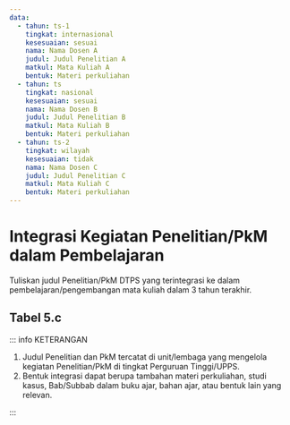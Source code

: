 ```yaml
---
data:
  - tahun: ts-1
    tingkat: internasional
    kesesuaian: sesuai
    nama: Nama Dosen A
    judul: Judul Penelitian A
    matkul: Mata Kuliah A
    bentuk: Materi perkuliahan
  - tahun: ts
    tingkat: nasional
    kesesuaian: sesuai
    nama: Nama Dosen B
    judul: Judul Penelitian B
    matkul: Mata Kuliah B
    bentuk: Materi perkuliahan
  - tahun: ts-2
    tingkat: wilayah
    kesesuaian: tidak
    nama: Nama Dosen C
    judul: Judul Penelitian C
    matkul: Mata Kuliah C
    bentuk: Materi perkuliahan
---
```


<script setup>
import { useData } from "vitepress"
import Tabel from '../components/tabel-5c.vue'

const { frontmatter } = useData()
</script>

# Integrasi Kegiatan Penelitian/PkM dalam Pembelajaran

Tuliskan judul Penelitian/PkM DTPS yang terintegrasi ke dalam pembelajaran/pengembangan mata kuliah dalam 3 tahun terakhir.

## Tabel 5.c

<Tabel :data="frontmatter.data" />

::: info KETERANGAN

1. Judul Penelitian dan PkM tercatat di unit/lembaga yang mengelola kegiatan Penelitian/PkM di tingkat Perguruan Tinggi/UPPS.
1. Bentuk integrasi dapat berupa tambahan materi perkuliahan, studi kasus, Bab/Subbab dalam buku ajar, bahan ajar, atau bentuk lain yang relevan.

:::
